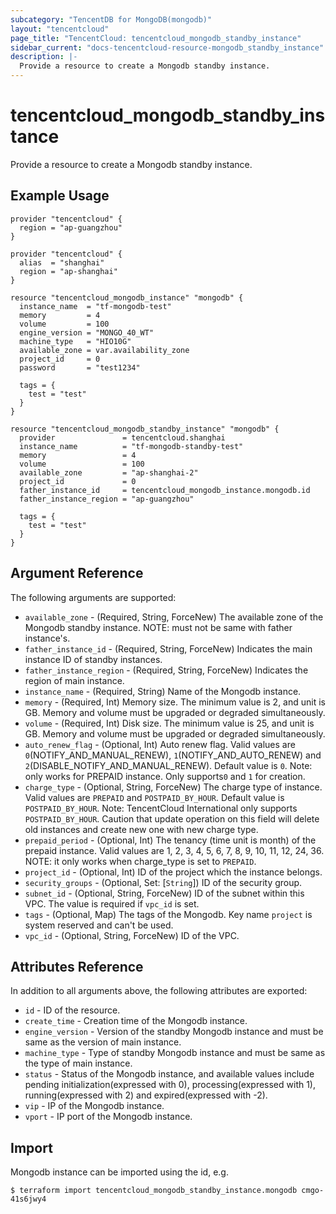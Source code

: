 ```yaml
---
subcategory: "TencentDB for MongoDB(mongodb)"
layout: "tencentcloud"
page_title: "TencentCloud: tencentcloud_mongodb_standby_instance"
sidebar_current: "docs-tencentcloud-resource-mongodb_standby_instance"
description: |-
  Provide a resource to create a Mongodb standby instance.
---
```


# tencentcloud_mongodb_standby_instance

Provide a resource to create a Mongodb standby instance.

## Example Usage

```hcl
provider "tencentcloud" {
  region = "ap-guangzhou"
}

provider "tencentcloud" {
  alias  = "shanghai"
  region = "ap-shanghai"
}

resource "tencentcloud_mongodb_instance" "mongodb" {
  instance_name  = "tf-mongodb-test"
  memory         = 4
  volume         = 100
  engine_version = "MONGO_40_WT"
  machine_type   = "HIO10G"
  available_zone = var.availability_zone
  project_id     = 0
  password       = "test1234"

  tags = {
    test = "test"
  }
}

resource "tencentcloud_mongodb_standby_instance" "mongodb" {
  provider               = tencentcloud.shanghai
  instance_name          = "tf-mongodb-standby-test"
  memory                 = 4
  volume                 = 100
  available_zone         = "ap-shanghai-2"
  project_id             = 0
  father_instance_id     = tencentcloud_mongodb_instance.mongodb.id
  father_instance_region = "ap-guangzhou"

  tags = {
    test = "test"
  }
}
```

## Argument Reference

The following arguments are supported:

* `available_zone` - (Required, String, ForceNew) The available zone of the Mongodb standby instance. NOTE: must not be same with father instance's.
* `father_instance_id` - (Required, String, ForceNew) Indicates the main instance ID of standby instances.
* `father_instance_region` - (Required, String, ForceNew) Indicates the region of main instance.
* `instance_name` - (Required, String) Name of the Mongodb instance.
* `memory` - (Required, Int) Memory size. The minimum value is 2, and unit is GB. Memory and volume must be upgraded or degraded simultaneously.
* `volume` - (Required, Int) Disk size. The minimum value is 25, and unit is GB. Memory and volume must be upgraded or degraded simultaneously.
* `auto_renew_flag` - (Optional, Int) Auto renew flag. Valid values are `0`(NOTIFY_AND_MANUAL_RENEW), `1`(NOTIFY_AND_AUTO_RENEW) and `2`(DISABLE_NOTIFY_AND_MANUAL_RENEW). Default value is `0`. Note: only works for PREPAID instance. Only supports`0` and `1` for creation.
* `charge_type` - (Optional, String, ForceNew) The charge type of instance. Valid values are `PREPAID` and `POSTPAID_BY_HOUR`. Default value is `POSTPAID_BY_HOUR`. Note: TencentCloud International only supports `POSTPAID_BY_HOUR`. Caution that update operation on this field will delete old instances and create new one with new charge type.
* `prepaid_period` - (Optional, Int) The tenancy (time unit is month) of the prepaid instance. Valid values are 1, 2, 3, 4, 5, 6, 7, 8, 9, 10, 11, 12, 24, 36. NOTE: it only works when charge_type is set to `PREPAID`.
* `project_id` - (Optional, Int) ID of the project which the instance belongs.
* `security_groups` - (Optional, Set: [`String`]) ID of the security group.
* `subnet_id` - (Optional, String, ForceNew) ID of the subnet within this VPC. The value is required if `vpc_id` is set.
* `tags` - (Optional, Map) The tags of the Mongodb. Key name `project` is system reserved and can't be used.
* `vpc_id` - (Optional, String, ForceNew) ID of the VPC.

## Attributes Reference

In addition to all arguments above, the following attributes are exported:

* `id` - ID of the resource.
* `create_time` - Creation time of the Mongodb instance.
* `engine_version` - Version of the standby Mongodb instance and must be same as the version of main instance.
* `machine_type` - Type of standby Mongodb instance and must be same as the type of main instance.
* `status` - Status of the Mongodb instance, and available values include pending initialization(expressed with 0),  processing(expressed with 1), running(expressed with 2) and expired(expressed with -2).
* `vip` - IP of the Mongodb instance.
* `vport` - IP port of the Mongodb instance.


## Import

Mongodb instance can be imported using the id, e.g.

```
$ terraform import tencentcloud_mongodb_standby_instance.mongodb cmgo-41s6jwy4
```

